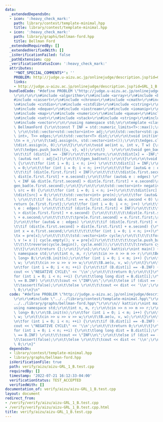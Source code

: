 ```yaml
---
data:
  _extendedDependsOn:
  - icon: ':heavy_check_mark:'
    path: library/contest/template-minimal.hpp
    title: library/contest/template-minimal.hpp
  - icon: ':heavy_check_mark:'
    path: library/graphs/bellman-ford.hpp
    title: Bellman Ford
  _extendedRequiredBy: []
  _extendedVerifiedWith: []
  _isVerificationFailed: false
  _pathExtension: cpp
  _verificationStatusIcon: ':heavy_check_mark:'
  attributes:
    '*NOT_SPECIAL_COMMENTS*': ''
    PROBLEM: http://judge.u-aizu.ac.jp/onlinejudge/description.jsp?id=GRL_1_B
    links:
    - http://judge.u-aizu.ac.jp/onlinejudge/description.jsp?id=GRL_1_B
  bundledCode: "#define PROBLEM \"http://judge.u-aizu.ac.jp/onlinejudge/description.jsp?id=GRL_1_B\"\
    \r\n\r\n\r\n#include <algorithm>\r\n#include <array>\r\n#include <bitset>\r\n\
    #include <cassert>\r\n#include <chrono>\r\n#include <cmath>\r\n#include <complex>\r\
    \n#include <cstdio>\r\n#include <cstdlib>\r\n#include <cstring>\r\n#include <ctime>\r\
    \n#include <deque>\r\n#include <iostream>\r\n#include <iomanip>\r\n#include <list>\r\
    \n#include <map>\r\n#include <numeric>\r\n#include <queue>\r\n#include <random>\r\
    \n#include <set>\r\n#include <stack>\r\n#include <string>\r\n#include <unordered_map>\r\
    \n#include <vector>\r\n\r\nusing namespace std;\n\r\ntemplate <class T> struct\
    \ BellmanFord {\r\n\tconst T INF = std::numeric_limits<T>::max();\r\n\tint n;\
    \ \r\n\tstd::vector<std::vector<int>> adj;\r\n\tstd::vector<std::pair<std::pair<int,\
    \ int>, T>> edges;\r\n\tstd::vector<T> dist;\r\n\r\n\tvoid init(int n_) {\r\n\t\
    \tn = n_;\r\n\t\tadj.assign(n, std::vector<int>());\r\n\t\tedges.clear();\r\n\t\
    \tdist.assign(n, 0);\r\n\t}\r\n\r\n\tvoid ae(int u, int v, T w) {\r\n\t\tadj[u].push_back(v);\r\
    \n\t\tedges.push_back({{u, v}, w});\r\n\t}   \r\n\r\n\tvoid gen_bad(int x) {\r\
    \n\t\tif (dist[x] == -INF)\r\n\t\t\treturn;\r\n\t\tdist[x] = -INF;\r\n\t\tfor\
    \ (auto& nxt : adj[x])\r\n\t\t\tgen_bad(nxt);\r\n\t}\r\n\r\n\tvoid gen(int src)\
    \ {\r\n\t\tfor (int i = 0; i < n; i++) \r\n\t\t\tdist[i] = INF;\r\n\t\tdist[src]\
    \ = 0;\r\n\t\tfor (int i = 0; i < n; i++)\r\n\t\t\tfor (auto& e : edges) \r\n\t\
    \t\t\tif (dist[e.first.first] < INF)\r\n\t\t\t\t\tdist[e.first.second] = std::min(dist[e.first.second],\
    \ dist[e.first.first] + e.second);\r\n\t\tfor (auto& e : edges) \r\n\t\t\tif (dist[e.first.first]\
    \ < INF && dist[e.first.second] > dist[e.first.first] + e.second)\r\n\t\t\t\t\
    gen_bad(e.first.second);\r\n\t}\r\n\t\r\n\tstd::vector<int> negative_cycle(int\
    \ src = 0) {\r\n\t\tfor (int i = 0; i < n; i++)\r\n\t\t\tdist[src] = INF;\r\n\t\
    \tdist[src] = 0;\r\n\t\tstd::vector<int> pre(n);\r\n\t\tfor (auto& e : edges)\
    \ \r\n\t\t\tif (e.first.first == e.first.second && e.second < 0) \r\n\t\t\t\t\
    return {e.first.first};\r\n\t\tfor (int i = 0; i < n; i++) \r\n\t\t\tfor (auto&\
    \ e : edges) \r\n\t\t\t\tif (dist[e.first.first] < INF)\r\n\t\t\t\t\tif (dist[e.first.second]\
    \ > dist[e.first.first] + e.second) {\r\n\t\t\t\t\t\tdist[e.first.second] = dist[e.first.first]\
    \ + e.second;\r\n\t\t\t\t\t\tpre[e.first.second] = e.first.first;\r\n\t\t\t\t\t\
    }\r\n\t\tfor (auto& e : edges) \r\n\t\t\tif (dist[e.first.first] < INF)\r\n\t\t\
    \t\tif (dist[e.first.second] > dist[e.first.first] + e.second) {\r\n\t\t\t\t\t\
    int x = e.first.second;\r\n\t\t\t\t\tfor (int i = 0; i < n; i++)\r\n\t\t\t\t\t\
    \tx = pre[x];\r\n\t\t\t\t\tstd::vector<int> cycle;\r\n\t\t\t\t\tfor (int v = x;\
    \ v != x || cycle.empty(); v = pre[v])\r\n\t\t\t\t\t\tcycle.push_back(v);\r\n\t\
    \t\t\t\treverse(cycle.begin(), cycle.end());\r\n\t\t\t\t\treturn cycle;\r\n\t\t\
    \t\t}\r\n\t\treturn {};\r\n\t}\r\n};\n\r\n// kattis\r\nint main() {\r\n\tusing\
    \ namespace std;\r\n\tint n, m, r;\r\n\tcin >> n >> m >> r;\r\n\tBellmanFord<long\
    \ long> B;\r\n\tB.init(n);\r\n\tfor (int i = 0; i < m; i++) {\r\n\t\tint u, v,\
    \ w; \r\n\t\tcin >> u >> v >> w;\r\n\t\tB.ae(u, v, w);\r\n\t}\r\n\tB.gen(r);\r\
    \n\tfor (int i = 0; i < n; ++i) {\r\n\t\tif (B.dist[i] == -B.INF) {\r\n\t\t\t\
    cout << \"NEGATIVE CYCLE\" << '\\n';\r\n\t\t\treturn 0;\r\n\t\t}\r\n\t}\r\n\t\
    for (int i = 0; i < n; ++i) {\r\n\t\tlong long dist = B.dist[i];\r\n\t\tif (dist\
    \ == B.INF) \r\n\t\t\tcout << \"INF\\n\";\r\n\t\telse if (dist == -B.INF)\r\n\t\
    \t\tassert(false);\r\n\t\telse \r\n\t\t\tcout << dist << '\\n';\r\n\t}\r\n\treturn\
    \ 0;\r\n}\n"
  code: "#define PROBLEM \"http://judge.u-aizu.ac.jp/onlinejudge/description.jsp?id=GRL_1_B\"\
    \r\n\r\n#include \"../../library/contest/template-minimal.hpp\"\r\n#include \"\
    ../../library/graphs/bellman-ford.hpp\"\r\n\r\n// kattis\r\nint main() {\r\n\t\
    using namespace std;\r\n\tint n, m, r;\r\n\tcin >> n >> m >> r;\r\n\tBellmanFord<long\
    \ long> B;\r\n\tB.init(n);\r\n\tfor (int i = 0; i < m; i++) {\r\n\t\tint u, v,\
    \ w; \r\n\t\tcin >> u >> v >> w;\r\n\t\tB.ae(u, v, w);\r\n\t}\r\n\tB.gen(r);\r\
    \n\tfor (int i = 0; i < n; ++i) {\r\n\t\tif (B.dist[i] == -B.INF) {\r\n\t\t\t\
    cout << \"NEGATIVE CYCLE\" << '\\n';\r\n\t\t\treturn 0;\r\n\t\t}\r\n\t}\r\n\t\
    for (int i = 0; i < n; ++i) {\r\n\t\tlong long dist = B.dist[i];\r\n\t\tif (dist\
    \ == B.INF) \r\n\t\t\tcout << \"INF\\n\";\r\n\t\telse if (dist == -B.INF)\r\n\t\
    \t\tassert(false);\r\n\t\telse \r\n\t\t\tcout << dist << '\\n';\r\n\t}\r\n\treturn\
    \ 0;\r\n}"
  dependsOn:
  - library/contest/template-minimal.hpp
  - library/graphs/bellman-ford.hpp
  isVerificationFile: true
  path: verify/aizu/aizu-GRL_1_B.test.cpp
  requiredBy: []
  timestamp: '2022-07-21 16:12:33-04:00'
  verificationStatus: TEST_ACCEPTED
  verifiedWith: []
documentation_of: verify/aizu/aizu-GRL_1_B.test.cpp
layout: document
redirect_from:
- /verify/verify/aizu/aizu-GRL_1_B.test.cpp
- /verify/verify/aizu/aizu-GRL_1_B.test.cpp.html
title: verify/aizu/aizu-GRL_1_B.test.cpp
---
```

